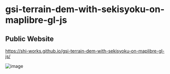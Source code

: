 # gsi-terrain-dem-with-sekisyoku-on-maplibre-gl-js
## Public Website
https://shi-works.github.io/gsi-terrain-dem-with-sekisyoku-on-maplibre-gl-js/

![image](https://github.com/shi-works/gsi-terrain-dem-with-sekisyoku-on-maplibre-gl-js/assets/71203808/3bb81d48-dc2c-45bc-9e23-a0e6f336c989)
